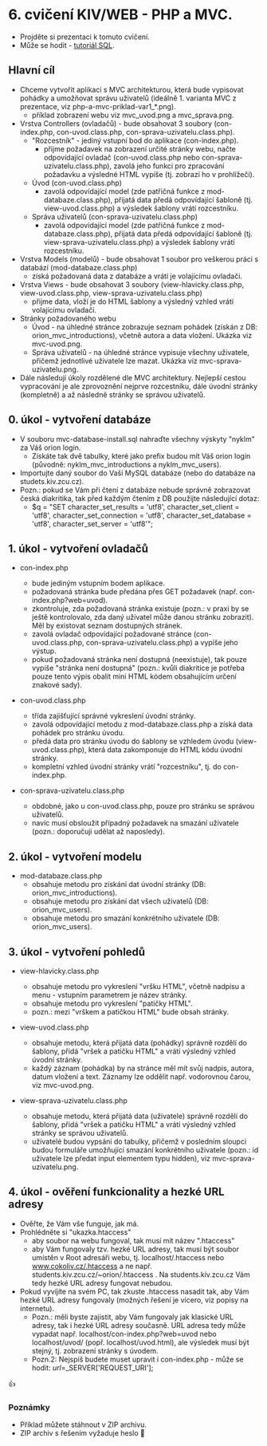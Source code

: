 # 6. cvičení KIV/WEB - PHP a MVC.

* Projděte si prezentaci k tomuto cvičení.
* Může se hodit - [tutoriál SQL](http://www.w3schools.com/sql/default.asp).


## Hlavní cíl

* Chceme vytvořit aplikaci s MVC architekturou, která bude vypisovat pohádky a umožňovat správu uživatelů (ideálně 1. varianta MVC z prezentace, viz php-a-mvc-priklad-var1_*.png).
  * příklad zobrazení webu viz mvc_uvod.png a mvc_sprava.png.
* Vrstva Controllers (ovladačů) - bude obsahovat 3 soubory (con-index.php, con-uvod.class.php, con-sprava-uzivatelu.class.php).
  * "Rozcestník" - jediný vstupní bod do aplikace (con-index.php).
    * přijme požadavek na zobrazení určité stránky webu, načte odpovídající ovladač (con-uvod.class.php nebo con-sprava-uzivatelu.class.php), zavolá jeho funkci pro zpracování požadavku a výsledné HTML vypíše (tj. zobrazí ho v prohlížeči).
  * Úvod (con-uvod.class.php)
    * zavolá odpovídající model (zde patřičná funkce z mod-databaze.class.php), přijatá data předá odpovídající šabloně (tj. view-uvod.class.php) a výsledek šablony vrátí rozcestníku.
  * Správa uživatelů (con-sprava-uzivatelu.class.php)
    * zavolá odpovídající model (zde patřičná funkce z mod-databaze.class.php), přijatá data předá odpovídající šabloně (tj. view-sprava-uzivatelu.class.php) a výsledek šablony vrátí rozcestníku.
* Vrstva Models (modelů) - bude obsahovat 1 soubor pro veškerou práci s databází (mod-databaze.class.php)
  * získá požadovaná data z databáze a vrátí je volajícímu ovladači.
* Vrstva Views - bude obsahovat 3 soubory (view-hlavicky.class.php, view-uvod.class.php, view-sprava-uzivatelu.class.php)
  * přijme data, vloží je do HTML šablony a výsledný vzhled vrátí volajícímu ovladači.
* Stránky požadovaného webu
  * Úvod - na úhledné stránce zobrazuje seznam pohádek (získán z DB: orion_mvc_introductions), včetně autora a data vložení. Ukázka viz mvc-uvod.png.
  * Správa uživatelů - na úhledné stránce vypisuje všechny uživatele, přičemž jednotlivé uživatele lze mazat. Ukázka viz mvc-sprava-uzivatelu.png.
* Dále následují úkoly rozdělené dle MVC architektury. Nejlepší cestou vypracování je ale zprovoznění nejprve rozcestníku, dále úvodní stránky (kompletně) a až následně stránky se správou uživatelů.


## 0. úkol - vytvoření databáze

* V souboru mvc-database-install.sql nahraďte všechny výskyty "nyklm" za Váš orion login.
  * Získáte tak dvě tabulky, které jako prefix budou mít Váš orion login (původně: nyklm_mvc_introductions a nyklm_mvc_users).
* Importujte daný soubor do Vaší MySQL databáze (nebo do databáze na studets.kiv.zcu.cz).
* Pozn.: pokud se Vám při čtení z databáze nebude správně zobrazovat česká diakritika, tak před každým čtením z DB použijte následující dotaz:
  * $q = "SET character_set_results = 'utf8', character_set_client = 'utf8', character_set_connection = 'utf8', character_set_database = 'utf8', character_set_server = 'utf8'";        


## 1. úkol - vytvoření ovladačů

* con-index.php
  * bude jediným vstupním bodem aplikace.
  * požadovaná stránka bude předána přes GET požadavek (např. con-index.php?web=uvod).
  * zkontroluje, zda požadovaná stránka existuje (pozn.: v praxi by se ještě kontrolovalo, zda daný uživatel může danou stránku zobrazit). Měl by existovat seznam dostupných stránek.
  * zavolá ovladač odpovídající požadované stránce (con-uvod.class.php, con-sprava-uzivatelu.class.php) a vypíše jeho výstup.
  * pokud požadovaná stránka není dostupná (neexistuje), tak pouze vypíše "stránka není dostupná" (pozn.: kvůli diakritice je potřeba pouze tento výpis obalit mini HTML kódem obsahujícím určení znakové sady).

* con-uvod.class.php
  * třída zajišťující správné vykreslení úvodní stránky.
  * zavolá odpovídající metodu z mod-databaze.class.php a získá data pohádek pro stránku úvodu.
  * předá data pro stránku úvodu do šablony se vzhledem úvodu (view-uvod.class.php), která data zakomponuje do HTML kódu úvodní stránky.
  * kompletní vzhled úvodní stránky vrátí "rozcestníku", tj. do con-index.php.
  
* con-sprava-uzivatelu.class.php
  * obdobné, jako u con-uvod.class.php, pouze pro stránku se správou uživatelů.
  * navíc musí obsloužit případný požadavek na smazání uživatele (pozn.: doporučuji udělat až naposledy).
  

## 2. úkol - vytvoření modelu

* mod-databaze.class.php
  * obsahuje metodu pro získání dat úvodní stránky (DB: orion_mvc_introductions).
  * obsahuje metodu pro získání dat všech uživatelů (DB: orion_mvc_users).
  * obsahuje metodu pro smazání konkrétního uživatele (DB: orion_mvc_users).


## 3. úkol - vytvoření pohledů

* view-hlavicky.class.php
  * obsahuje metodu pro vykreslení "vršku HTML", včetně nadpisu a menu - vstupním parametrem je název stránky.
  * obsahuje metodu pro vykreslení "patičky HTML".
  * pozn.: mezi "vrškem a patičkou HTML" bude obsah stránky.
  
* view-uvod.class.php
  * obsahuje metodu, která přijatá data (pohádky) správně rozdělí do šablony, přidá "vršek a patičku HTML" a vrátí výsledný vzhled úvodní stránky.
  * každý záznam (pohádka) by na stránce měl mít svůj nadpis, autora, datum vložení a text. Záznamy lze oddělit např. vodorovnou čarou, viz mvc-uvod.png.
  
* view-sprava-uzivatelu.class.php
  * obsahuje metodu, která přijatá data (uživatele) správně rozdělí do šablony, přidá "vršek a patičku HTML" a vrátí výsledný vzhled stránky se správou uživatelů.
  * uživatelé budou vypsáni do tabulky, přičemž v posledním sloupci budou formuláře umožňující smazání konkrétního uživatele (pozn.: id uživatele lze předat input elementem typu hidden), viz mvc-sprava-uzivatelu.png.


## 4. úkol - ověření funkcionality a hezké URL adresy

* Ověřte, že Vám vše funguje, jak má.
* Prohlédněte si "ukazka.htaccess"
  * aby soubor na webu fungoval, tak musí mít název ".htaccess"
  * aby Vám fungovaly tzv. hezké URL adresy, tak musí být soubor umístěn v Root adresáři webu, tj. localhost/.htaccess nebo www.cokoliv.cz/.htaccess a ne např. students.kiv.zcu.cz/~orion/.htaccess . Na students.kiv.zcu.cz Vám tedy hezké URL adresy fungovat nebudou.
* Pokud vyvíjíte na svém PC, tak zkuste .htaccess nasadit tak, aby Vám hezké URL adresy fungovaly (možných řešení je vícero, viz popisy na internetu).
  * Pozn.: měli byste zajistit, aby Vám fungovaly jak klasické URL adresy, tak i hezké URL adresy současně. URL adresa tedy může vypadat např. localhost/con-index.php?web=uvod nebo localhost/uvod/ (popř. localhost/uvod.html), ale výsledek musí být stejný, tj. zobrazení stránky s úvodem.
  * Pozn.2: Nejspíš budete muset upravit i con-index.php - může se hodit: $url=$_SERVER['REQUEST_URI'];    


:+1:


### Poznámky

* Příklad můžete stáhnout v ZIP archivu.
* ZIP archiv s řešením vyžaduje heslo :camel:
